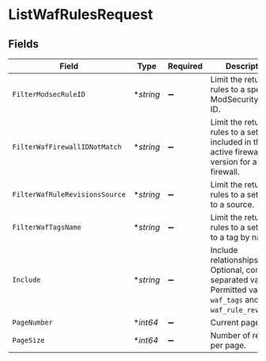 # ListWafRulesRequest


## Fields

| Field                                                                                                            | Type                                                                                                             | Required                                                                                                         | Description                                                                                                      | Example                                                                                                          |
| ---------------------------------------------------------------------------------------------------------------- | ---------------------------------------------------------------------------------------------------------------- | ---------------------------------------------------------------------------------------------------------------- | ---------------------------------------------------------------------------------------------------------------- | ---------------------------------------------------------------------------------------------------------------- |
| `FilterModsecRuleID`                                                                                             | **string*                                                                                                        | :heavy_minus_sign:                                                                                               | Limit the returned rules to a specific ModSecurity rule ID.                                                      |                                                                                                                  |
| `FilterWafFirewallIDNotMatch`                                                                                    | **string*                                                                                                        | :heavy_minus_sign:                                                                                               | Limit the returned rules to a set not included in the active firewall version for a firewall.                    |                                                                                                                  |
| `FilterWafRuleRevisionsSource`                                                                                   | **string*                                                                                                        | :heavy_minus_sign:                                                                                               | Limit the returned rules to a set linked to a source.                                                            |                                                                                                                  |
| `FilterWafTagsName`                                                                                              | **string*                                                                                                        | :heavy_minus_sign:                                                                                               | Limit the returned rules to a set linked to a tag by name.                                                       |                                                                                                                  |
| `Include`                                                                                                        | **string*                                                                                                        | :heavy_minus_sign:                                                                                               | Include relationships. Optional, comma-separated values. Permitted values: `waf_tags` and `waf_rule_revisions`.<br/> | waf_tags,waf_rule_revisions                                                                                      |
| `PageNumber`                                                                                                     | **int64*                                                                                                         | :heavy_minus_sign:                                                                                               | Current page.                                                                                                    | 1                                                                                                                |
| `PageSize`                                                                                                       | **int64*                                                                                                         | :heavy_minus_sign:                                                                                               | Number of records per page.                                                                                      | 20                                                                                                               |